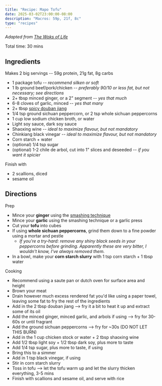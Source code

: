 ```yaml
---
title: "Recipe: Mapo Tofu"
date: 2025-03-02T23:00:00-08:00
description: "Macros: 59p, 21f, 8c"
type: "recipes"
---
```


_Adapted from <a target="_blank" href="https://thewoksoflife.com/ma-po-tofu-real-deal/">The Woks of Life</a>_

Total time: 30 mins

## Ingredients
Makes 2 big servings -- 59g protein, 21g fat, 8g carbs
* 1 package tofu -- _recommend silken or soft_
* 1 lb ground beef/pork/chicken -- _preferably 90/10 or less fat, but not necessary; see directions_
* 2+ tbsp minced ginger, or a 2" segment -- _yes that much_
* 6-8 cloves of garlic, minced -- _yes that many_
* 2+ tbsp <a target="_blank" href="https://usa.lkk.com/en/products/chili-bean-sauce">spicy douban jiang</a>
* 1/4 tsp ground sichuan peppercorn, or 2 tsp whole sichuan peppercorns
* 1 cup low sodium chicken broth, or water
* Light soy sauce, dark soy sauce
* Shaoxing wine -- _ideal to maximize flavour, but not mandatory_ 
* Chinkiang black vinegar -- _ideal to maximize flavour, but not mandatory_ 
* Corn starch + water
* (optional) 1/4 tsp sugar
* (optional) 1-2 chile de arbol, cut into 1" slices and deseeded -- _if you want it spicier_

Finish with
* 2 scallions, diced
* sesame oil

## Directions
Prep
* Mince your **ginger** using the <a target="_blank" href="https://youtu.be/KRrsifp2FpA?si=-cgzVLiQ5_zQ33NX&t=150">smashing technique</a>
* Mince your **garlic** using the smashing technique or a garlic press
* Cut your **tofu** into cubes
* If using **whole sichuan peppercorns**, grind them down to a fine powder using a mortar and pestle
    * _If you're a try-hard: remove any shiny black seeds in your peppercorns before grinding. Apparently these are very bitter, I wouldn't know, I've always removed them._
* In a bowl, make your **corn starch slurry** with 1 tsp corn starch + 1 tbsp water

Cooking
* Recommend using a saute pan or dutch oven for surface area and height
* Brown your meat
* Drain however much excess rendered fat you'd like using a paper towel, leaving some fat to fry the rest of the ingredients
* Add in the 2 tbsp douban jiang --> fry it a bit to heat it up and extract some of its oil
* Add the minced ginger, minced garlic, and arbols if using --> fry for 30-60s or until fragrant
* Add the ground sichuan peppercorns --> fry for ~30s (DO NOT LET THIS BURN)
* Add in the 1 cup chicken stock or water + 2 tbsp shaoxing wine
* Add 1/2 tbsp light soy + 1/2 tbsp dark soy, plus more to taste
* Add 1/4 tsp sugar, plus more to taste, if using
* Bring this to a simmer
* Add in 1 tsp black vinegar, if using
* Stir in corn starch slurry
* Toss in tofu --> let the tofu warm up and let the slurry thicken everything, 3-5 mins
* Finish with scallions and sesame oil, and serve with rice

